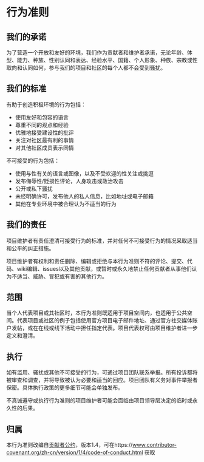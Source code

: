 # 行为准则

## 我们的承诺

为了营造一个开放和友好的环境，我们作为贡献者和维护者承诺，无论年龄、体型、能力、种族、性别认同和表达、经验水平、国籍、个人形象、种族、宗教或性取向和认同如何，参与我们的项目和社区的每个人都不会受到骚扰。

## 我们的标准

有助于创造积极环境的行为包括：

* 使用友好和包容的语言
* 尊重不同的观点和经验
* 优雅地接受建设性的批评
* 关注对社区最有利的事情
* 对其他社区成员表示同情

不可接受的行为包括：

* 使用与性有关的语言或图像，以及不受欢迎的性关注或挑逗
* 发布侮辱性/贬损性评论，人身攻击或政治攻击
* 公开或私下骚扰
* 未经明确许可，发布他人的私人信息，比如地址或电子邮箱
* 其他在专业环境中被合理认为不适当的行为

## 我们的责任

项目维护者有责任澄清可接受行为的标准，并对任何不可接受行为的情况采取适当和公平的纠正措施。

项目维护者有权利和责任删除、编辑或拒绝与本行为准则不符的评论、提交、代码、wiki编辑、issues以及其他贡献，或暂时或永久地禁止任何贡献者从事他们认为不适当、威胁、冒犯或有害的其他行为。

## 范围

当个人代表项目或其社区时，本行为准则既适用于项目空间内，也适用于公共空间。代表项目或社区的例子包括使用官方项目电子邮件地址、通过官方社交媒体账户发帖，或在在线或线下活动中担任指定代表。项目代表权可由项目维护者进一步定义和澄清。

## 执行

如有滥用、骚扰或其他不可接受的行为，可通过项目团队联系举报。所有投诉都将被审查和调查，并将导致被认为必要和适当的回应。项目团队有义务对事件举报者保密。具体执行政策的更多细节可能会单独发布。

不真诚遵守或执行行为准则的项目维护者可能会面临由项目领导层决定的临时或永久性的后果。

## 归属

本行为准则改编自[贡献者公约](https://www.contributor-covenant.org)，版本1.4，可在https://www.contributor-covenant.org/zh-cn/version/1/4/code-of-conduct.html 获取
